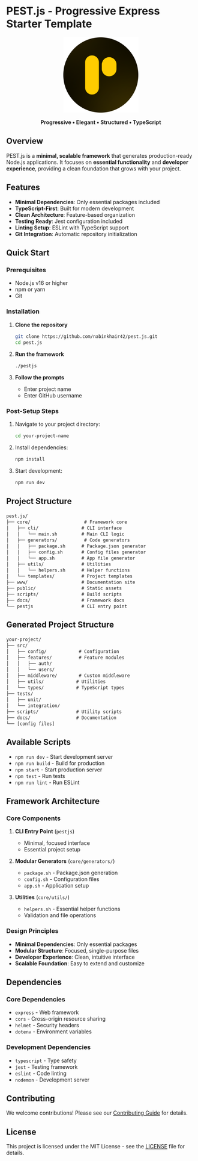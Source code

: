 # PEST.js - Progressive Express Starter Template

<div align="center">
  <img src="/assets/pestjs-logo.png" alt="PEST.js Logo" width="200" height="200"/>
  
  <p><strong>Progressive • Elegant • Structured • TypeScript</strong></p>
</div>

## Overview

PEST.js is a **minimal, scalable framework** that generates production-ready Node.js applications. It focuses on **essential functionality** and **developer experience**, providing a clean foundation that grows with your project.

## Features

- **Minimal Dependencies**: Only essential packages included
- **TypeScript-First**: Built for modern development
- **Clean Architecture**: Feature-based organization
- **Testing Ready**: Jest configuration included
- **Linting Setup**: ESLint with TypeScript support
- **Git Integration**: Automatic repository initialization

## Quick Start

### Prerequisites

- Node.js v16 or higher
- npm or yarn
- Git

### Installation

1. **Clone the repository**
   ```bash
   git clone https://github.com/nabinkhair42/pest.js.git
   cd pest.js
   ```

2. **Run the framework**
   ```bash
   ./pestjs
   ```

3. **Follow the prompts**
   - Enter project name
   - Enter GitHub username

### Post-Setup Steps

1. Navigate to your project directory:
   ```bash
   cd your-project-name
   ```

2. Install dependencies:
   ```bash
   npm install
   ```

3. Start development:
   ```bash
   npm run dev
   ```

## Project Structure

```
pest.js/
├── core/                    # Framework core
│   ├── cli/                # CLI interface
│   │   └── main.sh         # Main CLI logic
│   ├── generators/          # Code generators
│   │   ├── package.sh      # Package.json generator
│   │   ├── config.sh       # Config files generator
│   │   └── app.sh          # App file generator
│   ├── utils/              # Utilities
│   │   └── helpers.sh      # Helper functions
│   └── templates/          # Project templates
├── www/                    # Documentation site
├── public/                 # Static assets
├── scripts/                # Build scripts
├── docs/                   # Framework docs
└── pestjs                  # CLI entry point
```

## Generated Project Structure

```
your-project/
├── src/
│   ├── config/            # Configuration
│   ├── features/          # Feature modules
│   │   ├── auth/
│   │   └── users/
│   ├── middleware/        # Custom middleware
│   ├── utils/            # Utilities
│   └── types/            # TypeScript types
├── tests/
│   ├── unit/
│   └── integration/
├── scripts/              # Utility scripts
├── docs/                 # Documentation
└── [config files]
```

## Available Scripts

- `npm run dev` - Start development server
- `npm run build` - Build for production
- `npm start` - Start production server
- `npm test` - Run tests
- `npm run lint` - Run ESLint

## Framework Architecture

### Core Components

1. **CLI Entry Point** (`pestjs`)
   - Minimal, focused interface
   - Essential project setup

2. **Modular Generators** (`core/generators/`)
   - `package.sh` - Package.json generation
   - `config.sh` - Configuration files
   - `app.sh` - Application setup

3. **Utilities** (`core/utils/`)
   - `helpers.sh` - Essential helper functions
   - Validation and file operations

### Design Principles

- **Minimal Dependencies**: Only essential packages
- **Modular Structure**: Focused, single-purpose files
- **Developer Experience**: Clean, intuitive interface
- **Scalable Foundation**: Easy to extend and customize

## Dependencies

### Core Dependencies
- `express` - Web framework
- `cors` - Cross-origin resource sharing
- `helmet` - Security headers
- `dotenv` - Environment variables

### Development Dependencies
- `typescript` - Type safety
- `jest` - Testing framework
- `eslint` - Code linting
- `nodemon` - Development server

## Contributing

We welcome contributions! Please see our [Contributing Guide](CONTRIBUTING.md) for details.

## License

This project is licensed under the MIT License - see the [LICENSE](LICENSE) file for details.
